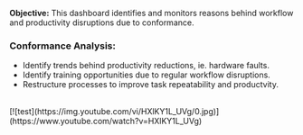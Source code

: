 **Objective:** This dashboard identifies and monitors reasons behind workflow and productivity disruptions due to conformance.
 
### Conformance Analysis:
- Identify trends behind productivity reductions, ie. hardware faults.
- Identify training opportunities due to regular workflow disruptions.
- Restructure processes to improve task repeatability and productvity.

<br>
[![test](https://img.youtube.com/vi/HXlKY1L_UVg/0.jpg)](https://www.youtube.com/watch?v=HXlKY1L_UVg)
